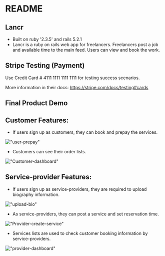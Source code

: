 # README

## Lancr
* Built on ruby '2.3.5' and rails  5.2.1
* Lancr is a ruby on rails web app for freelancers. Freelancers post a job and available time to the main feed. Users can view and book the work.

## Stripe Testing (Payment)

Use Credit Card # 4111 1111 1111 1111 for testing success scenarios.

More information in their docs: <https://stripe.com/docs/testing#cards>


## Final Product Demo

## Customer Features:

* If users sign up as customers, they can book and prepay the services.

!["user-prepay"](https://github.com/neenus/Lancr/blob/master/doc/User-prepay.gif)

* Customers can see their order lists.

!["Customer-dashboard"](https://github.com/neenus/Lancr/blob/master/doc/customer-dashboard.gif)

## Service-provider Features:

* If users sign up as service-providers, they are required to upload biography information.

!["upload-bio"](https://github.com/neenus/Lancr/blob/master/doc/upload-bio.gif)

* As service-providers, they can post a service and set reservation time.

!["Provider-create-service"](https://github.com/neenus/Lancr/blob/master/doc/Provider-create-service.gif)

* Services lists are used to check customer booking information by service-providers.

!["provider-dashboard"](https://github.com/neenus/Lancr/blob/master/doc/provider-dashboard.gif)
